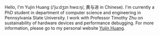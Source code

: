 Hello, I'm Yujin Huang (/ˈjuːdʒɪn hwɑːŋ/, 黄与进 in Chinese). I'm currently a PhD student in department of computer science and engineering in Pennsylvania State University. I work with Professor Timothy Zhu on sustainability of hardware devices and performance debugging. For more information, please go to my personal website [Yujin Huang](https://www.yujinhuang.icu/).
